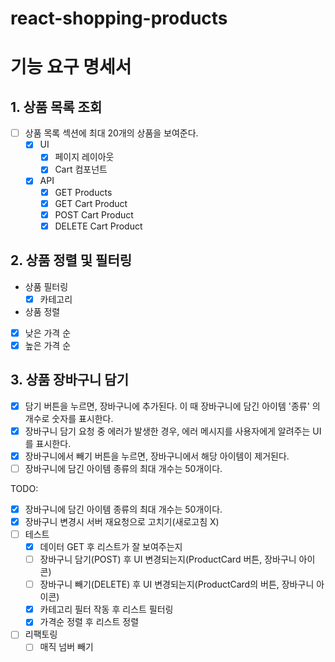 # react-shopping-products

# 기능 요구 명세서

## 1. 상품 목록 조회

- [ ] 상품 목록 섹션에 최대 20개의 상품을 보여준다.
  - [x] UI
    - [x] 페이지 레이아웃
    - [x] Cart 컴포넌트
  - [x] API
    - [x] GET Products
    - [x] GET Cart Product
    - [x] POST Cart Product
    - [x] DELETE Cart Product

## 2. 상품 정렬 및 필터링

- 상품 필터링
  - [x] 카테고리
- 상품 정렬
- [x] 낮은 가격 순
- [x] 높은 가격 순

## 3. 상품 장바구니 담기

- [x] 담기 버튼을 누르면, 장바구니에 추가된다. 이 때 장바구니에 담긴 아이템 '종류' 의 개수로 숫자를 표시한다.
- [x] 장바구니 담기 요청 중 에러가 발생한 경우, 에러 메시지를 사용자에게 알려주는 UI를 표시한다.
- [x] 장바구니에서 빼기 버튼을 누르면, 장바구니에서 해당 아이템이 제거된다.
- [ ] 장바구니에 담긴 아이템 종류의 최대 개수는 50개이다.

TODO:

- [x] 장바구니에 담긴 아이템 종류의 최대 개수는 50개이다.
- [x] 장바구니 변경시 서버 재요청으로 고치기(새로고침 X)
- [ ] 테스트
  - [x] 데이터 GET 후 리스트가 잘 보여주는지
  - [ ] 장바구니 담기(POST) 후 UI 변경되는지(ProductCard 버튼, 장바구니 아이콘)
  - [ ] 장바구니 빼기(DELETE) 후 UI 변경되는지(ProductCard의 버튼, 장바구니 아이콘)
  - [x] 카테고리 필터 작동 후 리스트 필터링
  - [x] 가격순 정렬 후 리스트 정렬
- [ ] 리팩토링
  - [ ] 매직 넘버 빼기
